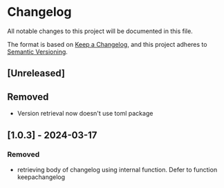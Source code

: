 # Changelog

All notable changes to this project will be documented in this file.

The format is based on [Keep a Changelog](https://keepachangelog.com/en/1.1.0/),
and this project adheres to
[Semantic Versioning](https://semver.org/spec/v2.0.0.html).

## [Unreleased]

## Removed

- Version retrieval now doesn't use toml package

## [1.0.3] - 2024-03-17

### Removed

- retrieving body of changelog using internal function. Defer to function
  keepachangelog
